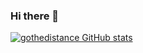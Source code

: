 ### Hi there 👋

<!--
**gothedistance/gothedistance** is a ✨ _special_ ✨ repository because its `README.md` (this file) appears on your GitHub profile.

Here are some ideas to get you started:

- 🔭 I’m currently working on ...
- 🌱 I’m currently learning ...
- 👯 I’m looking to collaborate on ...
- 🤔 I’m looking for help with ...
- 💬 Ask me about ...
- 📫 How to reach me: ...
- 😄 Pronouns: ...
- ⚡ Fun fact: ...
-->
[![gothedistance GitHub stats](https://github-readme-stats.vercel.app/api?username=gothedistance)](https://github.com/gothedistance/github-readme-stats)
